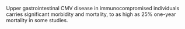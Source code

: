 Upper gastrointestinal CMV disease in immunocompromised individuals carries significant morbidity and mortality, to as high as 25% one-year mortality in some studies.